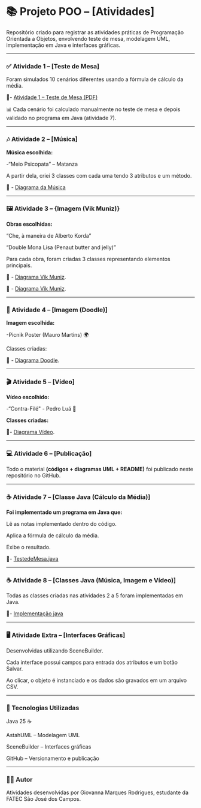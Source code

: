 # 📚 Projeto POO – [Atividades]

Repositório criado para registrar as atividades práticas de Programação Orientada a Objetos, envolvendo teste de mesa, modelagem UML, implementação em Java e interfaces gráficas.

___________________________________________________________________________________________________________________________________________________________________________________________________________________


### ✅ Atividade 1 – [Teste de Mesa]

Foram simulados 10 cenários diferentes usando a fórmula de cálculo da média.

📌- [Atividade 1 – Teste de Mesa (PDF)](Atividades1_5/Exercicio_1_TesteDeMesa.pdf)

📊 Cada cenário foi calculado manualmente no teste de mesa e depois validado no programa em Java (atividade 7).

___________________________________________________________________________________________________________________________________________________________________________________________________________________


### 🎶 Atividade 2 – [Música]

**Música escolhida:** 

-“Meio Psicopata” – Matanza

A partir dela, criei 3 classes com cada uma tendo 3 atributos e um método.

📌 - [Diagrama da Música](Atividades1_5/Atividade2_musica.png)

___________________________________________________________________________________________________________________________________________________________________________________________________________________


### 🖼️ Atividade 3 – {Imagem (Vik Muniz)}

**Obras escolhidas:**

“Che, à maneira de Alberto Korda”

“Double Mona Lisa (Penaut butter and jelly)”

Para cada obra, foram criadas 3 classes representando elementos principais.

📌 - [Diagrama Vik Muniz](Atividades1_5/Atividade3_VikMuniz_che.png).

📌 - [Diagrama Vik Muniz](Atividades1_5/Atividade3_VikMuniz_mona.png).

___________________________________________________________________________________________________________________________________________________________________________________________________________________


### 🎨 Atividade 4 – [Imagem (Doodle)]

**Imagem escolhida:**

-Picnik Poster (Mauro Martins) 🌍

Classes criadas:

📌 - [Diagrama Doodle](Atividades1_5/Atividade4_Doodle_picnikPoster.png).

___________________________________________________________________________________________________________________________________________________________________________________________________________________


### 🎬 Atividade 5 – [Vídeo]

**Vídeo escolhido:**

-“Contra-Filé" - Pedro Luá 🚀

**Classes criadas:**

📌- [Diagrama Vídeo](Atividades1_5/Atividade5_video.png).

___________________________________________________________________________________________________________________________________________________________________________________________________________________


### 💻 Atividade 6 – [Publicação]

Todo o material **(códigos + diagramas UML + README)** foi publicado neste repositório no GitHub.

___________________________________________________________________________________________________________________________________________________________________________________________________________________


### ☕ Atividade 7 – [Classe Java (Cálculo da Média)]

**Foi implementado um programa em Java que:**

Lê as notas implementado dentro do código.

Aplica a fórmula de cálculo da média.

Exibe o resultado.

📌- [TestedeMesa.java](atividade7/atividade7/src/TestedeMesa)

___________________________________________________________________________________________________________________________________________________________________________________________________________________


### ☕ Atividade 8 – [Classes Java (Música, Imagem e Vídeo)]

Todas as classes criadas nas atividades 2 a 5 foram implementadas em Java.

📌- [Implementação java](Atividade8)

___________________________________________________________________________________________________________________________________________________________________________________________________________________


### 🖥️ Atividade Extra – [Interfaces Gráficas]

Desenvolvidas utilizando SceneBuilder.

Cada interface possui campos para entrada dos atributos e um botão Salvar.

Ao clicar, o objeto é instanciado e os dados são gravados em um arquivo CSV.

___________________________________________________________________________________________________________________________________________________________________________________________________________________


### 🚀 Tecnologias Utilizadas

Java 25 ☕

AstahUML – Modelagem UML

SceneBuilder – Interfaces gráficas

GitHub – Versionamento e publicação

___________________________________________________________________________________________________________________________________________________________________________________________________________________


### 👩‍💻 Autor

Atividades desenvolvidas por Giovanna Marques Rodrigues, estudante da FATEC São José dos Campos.
